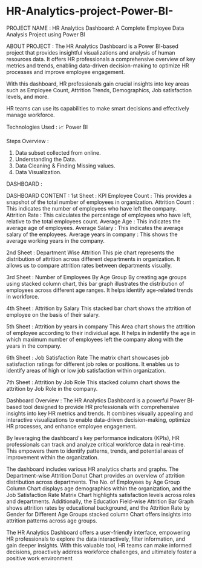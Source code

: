 # HR-Analytics-project-Power-BI-
PROJECT NAME :
HR Analytics Dashboard: A Complete Employee Data Analysis Project using Power BI

ABOUT PROJECT :
The HR Analytics Dashboard is a Power BI-based project that provides insightful visualizations and analysis of human resources data. It offers HR professionals a comprehensive overview of key metrics and trends, enabling data-driven decision-making to optimize HR processes and improve employee engagement.

With this dashboard, HR professionals gain crucial insights into key areas such as Employee Count, Attrition Trends, Demographics, Job satisfaction levels, and more.

HR teams can use its capabilities to make smart decisions and effectively manage workforce.


Technologies Used :
📈 Power BI

Steps Overview :
1. Data subset collected from online.
2. Understanding the Data.
3. Data Cleaning & Finding Missing values.
4. Data Visualization.

DASHBOARD :


DASHBOARD CONTENT :
1st Sheet : KPI
Employee Count : This provides a snapshot of the total number of employees in organization.
Attrition Count : This indicates the number of employees who have left the company.
Attrition Rate : This calculates the percentage of employees who have left, relative to the total employees count.
Average Age : This indicates the average age of employees.
Average Salary : This indicates the average salary of the employees.
Average years in company : This shows the average working years in the company.

2nd Sheet : Department Wise Attrition
This pie chart represents the distribution of attrition across different departments in organization. It allows us to compare attrition rates between departments visually.

3rd Sheet : Number of Employees By Age Group
By creating age groups using stacked column chart, this bar graph illustrates the distribution of employees across different age ranges. It helps identify age-related trends in workforce.

4th Sheet : Attrition by Salary
This stacked bar chart shows the attrition of employee on the basis of their salary.

5th Sheet : Attrition by years in company
This Area chart shows the attrition of employee according to their individual age. It helps in indentify the age in which maximum number of employees left the company along with the years in the company.

6th Sheet : Job Satisfaction Rate
The matrix chart showcases job satisfaction ratings for different job roles or positions. It enables us to identify areas of high or low job satisfaction within organization.

7th Sheet : Attrition by Job Role 
This stacked column chart shows the attrition by Job Role in the company. 

Dashboard Overview :
The HR Analytics Dashboard is a powerful Power BI-based tool designed to provide HR professionals with comprehensive insights into key HR metrics and trends. It combines visually appealing and interactive visualizations to enable data-driven decision-making, optimize HR processes, and enhance employee engagement.

By leveraging the dashboard's key performance indicators (KPIs), HR professionals can track and analyze critical workforce data in real-time. This empowers them to identify patterns, trends, and potential areas of improvement within the organization.

The dashboard includes various HR analytics charts and graphs. The Department-wise Attrition Donut Chart provides an overview of attrition distribution across departments. The No. of Employees by Age Group Column Chart displays age demographics within the organization, and the Job Satisfaction Rate Matrix Chart highlights satisfaction levels across roles and departments. Additionally, the Education Field-wise Attrition Bar Graph shows attrition rates by educational background, and the Attrition Rate by Gender for Different Age Groups stacked column Chart offers insights into attrition patterns across age groups.

The HR Analytics Dashboard offers a user-friendly interface, empowering HR professionals to explore the data interactively, filter information, and gain deeper insights. With this valuable tool, HR teams can make informed decisions, proactively address workforce challenges, and ultimately foster a positive work environment
